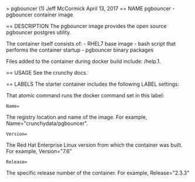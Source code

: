 = pgbouncer (1)
Jeff McCormick
April 13, 2017
== NAME
pgbouncer - pgbouncer container image

== DESCRIPTION
The pgbouncer image provides the open source pgbouncer postgres utility.

The container itself consists of:
    - RHEL7 base image
    - bash script that performs the container startup
    - pgbouncer binary packages

Files added to the container during docker build include: /help.1.

== USAGE
See the crunchy docs.


== LABELS
The starter container includes the following LABEL settings:

That atomic command runs the docker command set in this label:

`Name=`

The registry location and name of the image. For example, Name="crunchydata/pgbouncer".

`Version=`

The Red Hat Enterprise Linux version from which the container was built. For example, Version="7.6"

`Release=`

The specific release number of the container. For example, Release="2.3.3"
